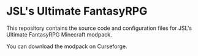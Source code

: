 # JSL's Ultimate FantasyRPG

This repository contains the source code and configuration files for JSL's Ultimate FantasyRPG Minecraft modpack.

You can download the modpack on Curseforge.
